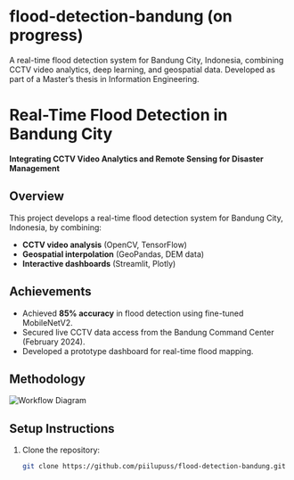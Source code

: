 # flood-detection-bandung (on progress)
A real-time flood detection system for Bandung City, Indonesia, combining CCTV video analytics, deep learning, and geospatial data. Developed as part of a Master’s thesis in Information Engineering.

# Real-Time Flood Detection in Bandung City  
**Integrating CCTV Video Analytics and Remote Sensing for Disaster Management**  

## Overview  
This project develops a real-time flood detection system for Bandung City, Indonesia, by combining:  
- **CCTV video analysis** (OpenCV, TensorFlow)  
- **Geospatial interpolation** (GeoPandas, DEM data)  
- **Interactive dashboards** (Streamlit, Plotly)  

## Achievements  
- Achieved **85% accuracy** in flood detection using fine-tuned MobileNetV2.  
- Secured live CCTV data access from the Bandung Command Center (February 2024).  
- Developed a prototype dashboard for real-time flood mapping.

## Methodology  
![Workflow Diagram](docs/methodology.png)  

## Setup Instructions  
1. Clone the repository:  
   ```bash
   git clone https://github.com/piilupuss/flood-detection-bandung.git

